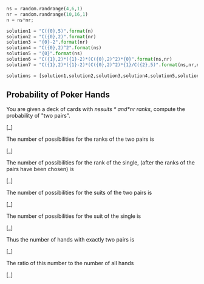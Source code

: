 ```python
ns = random.randrange(4,6,1)
nr = random.randrange(10,16,1)
n = ns*nr;

solution1 = "C({0},5)".format(n)
solution2 = "C({0},2)".format(nr)
solution3 = "{0}-2".format(nr)
solution4 = "C({0},2)^2".format(ns)
solution5 = "{0}".format(ns)
solution6 = "C({1},2)*({1}-2)*(C({0},2)^2)*{0}".format(ns,nr)
solution7 = "C({1},2)*({1}-2)*(C({0},2)^2)*{1}/C({2},5)".format(ns,nr,n)

solutions = [solution1,solution2,solution3,solution4,solution5,solution6, solution7]
```

## Probability of Poker Hands ##
You are given a deck of cards with *$ns suits* and *$nr ranks*, compute the probability of "two pairs".

[_]

The number of possibilities for the ranks of the two pairs is

[_]

The number of possibilities for the rank of the single, (after the ranks of the pairs have been chosen) is

[_]

The number of possibilities for the suits of the two pairs is

[_]

The number of possibilities for the suit of the single is

[_]

Thus the number of hands with exactly two pairs is

[_]

The ratio of this number to the number of all hands

[_]
